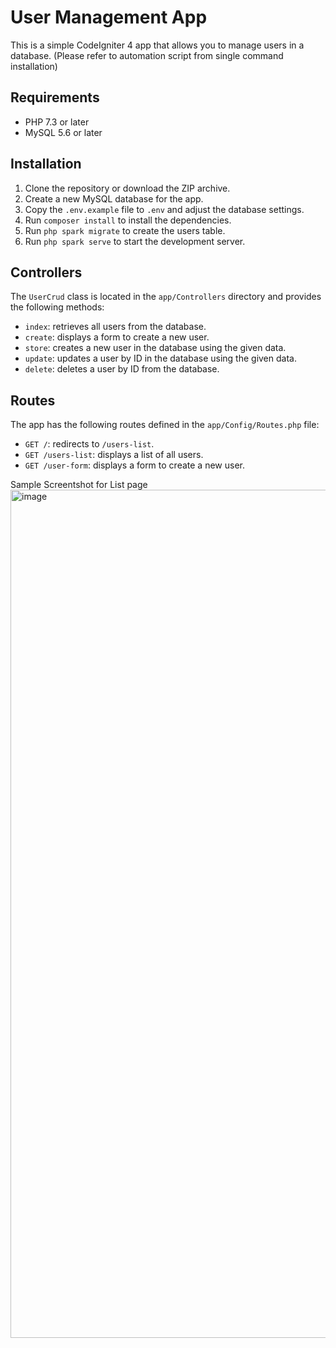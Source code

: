# User Management App

This is a simple CodeIgniter 4 app that allows you to manage users in a database. (Please refer to automation script from single command installation)

## Requirements

- PHP 7.3 or later 
- MySQL 5.6 or later

## Installation

1. Clone the repository or download the ZIP archive.
2. Create a new MySQL database for the app.
3. Copy the `.env.example` file to `.env` and adjust the database settings.
4. Run `composer install` to install the dependencies.
5. Run `php spark migrate` to create the users table.
6. Run `php spark serve` to start the development server.

## Controllers

The `UserCrud` class is located in the `app/Controllers` directory and provides the following methods:

- `index`: retrieves all users from the database.
- `create`: displays a form to create a new user.
- `store`: creates a new user in the database using the given data.
- `update`: updates a user by ID in the database using the given data.
- `delete`: deletes a user by ID from the database.

## Routes

The app has the following routes defined in the `app/Config/Routes.php` file:

- `GET /`: redirects to `/users-list`.
- `GET /users-list`: displays a list of all users.
- `GET /user-form`: displays a form to create a new user.


Sample Screentshot for List page
<img width="1357" alt="image" src="https://user-images.githubusercontent.com/49829684/236779191-d7bc2998-698b-460d-ba5f-39888d921546.png">
